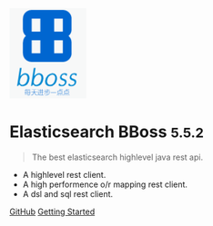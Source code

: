 ![logo](images/logo.png)

# Elasticsearch BBoss <small>5.5.2</small>

> The best elasticsearch highlevel java rest api.

- A highlevel rest client.
- A high performence o/r mapping rest client.
- A dsl and sql rest client.

[GitHub](https://github.com/bbossgroups/bboss-elasticsearch)
[Getting Started](#搜索引擎的-orm-库-elasticsearch-bboss)
